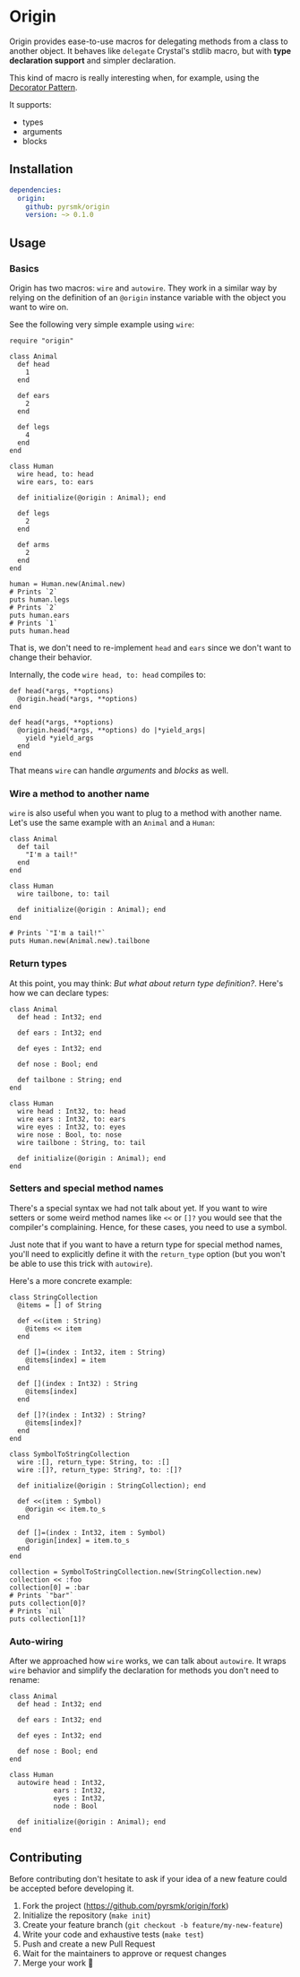# Origin

Origin provides ease-to-use macros for delegating methods from a class to another object. It behaves like `delegate` Crystal's stdlib macro, but with **type declaration support** and simpler declaration.

This kind of macro is really interesting when, for example, using the [Decorator Pattern](https://en.wikipedia.org/wiki/Decorator_pattern).

It supports:

- types
- arguments
- blocks

## Installation

```yaml
dependencies:
  origin:
    github: pyrsmk/origin
    version: ~> 0.1.0
```

## Usage

### Basics

Origin has two macros: `wire` and `autowire`. They work in a similar way by relying on the definition of an `@origin` instance variable with the object you want to wire on.

See the following very simple example using `wire`:

```crystal
require "origin"

class Animal
  def head
    1
  end

  def ears
    2
  end

  def legs
    4
  end
end

class Human
  wire head, to: head
  wire ears, to: ears

  def initialize(@origin : Animal); end

  def legs
    2
  end

  def arms
    2
  end
end

human = Human.new(Animal.new)
# Prints `2`
puts human.legs
# Prints `2`
puts human.ears
# Prints `1`
puts human.head
```

That is, we don't need to re-implement `head` and `ears` since we don't want to change their behavior.

Internally, the code `wire head, to: head` compiles to:

```crystal
def head(*args, **options)
  @origin.head(*args, **options)
end

def head(*args, **options)
  @origin.head(*args, **options) do |*yield_args|
    yield *yield_args
  end
end
```

That means `wire` can handle *arguments* and *blocks* as well.

### Wire a method to another name

`wire` is also useful when you want to plug to a method with another name. Let's use the same example with an `Animal` and a `Human`:

```crystal
class Animal
  def tail
    "I'm a tail!"
  end
end

class Human
  wire tailbone, to: tail

  def initialize(@origin : Animal); end
end

# Prints `"I'm a tail!"`
puts Human.new(Animal.new).tailbone
```

### Return types

At this point, you may think: *But what about return type definition?*. Here's how we can declare types:

```crystal
class Animal
  def head : Int32; end

  def ears : Int32; end

  def eyes : Int32; end

  def nose : Bool; end

  def tailbone : String; end
end

class Human
  wire head : Int32, to: head
  wire ears : Int32, to: ears
  wire eyes : Int32, to: eyes
  wire nose : Bool, to: nose
  wire tailbone : String, to: tail

  def initialize(@origin : Animal); end
end
```

### Setters and special method names

There's a special syntax we had not talk about yet. If you want to wire setters or some weird method names like `<<` or `[]?` you would see that the compiler's complaining. Hence, for these cases, you need to use a symbol.

Just note that if you want to have a return type for special method names, you'll need to explicitly define it with the `return_type` option (but you won't be able to use this trick with `autowire`).

Here's a more concrete example:

```crystal
class StringCollection
  @items = [] of String

  def <<(item : String)
    @items << item
  end

  def []=(index : Int32, item : String)
    @items[index] = item
  end

  def [](index : Int32) : String
    @items[index]
  end

  def []?(index : Int32) : String?
    @items[index]?
  end
end

class SymbolToStringCollection
  wire :[], return_type: String, to: :[]
  wire :[]?, return_type: String?, to: :[]?

  def initialize(@origin : StringCollection); end

  def <<(item : Symbol)
    @origin << item.to_s
  end

  def []=(index : Int32, item : Symbol)
    @origin[index] = item.to_s
  end
end

collection = SymbolToStringCollection.new(StringCollection.new)
collection << :foo
collection[0] = :bar
# Prints `"bar"`
puts collection[0]?
# Prints `nil`
puts collection[1]?
```

### Auto-wiring

After we approached how `wire` works, we can talk about `autowire`. It wraps `wire` behavior and simplify the declaration for methods you don't need to rename:

```crystal
class Animal
  def head : Int32; end

  def ears : Int32; end

  def eyes : Int32; end

  def nose : Bool; end
end

class Human
  autowire head : Int32,
           ears : Int32,
           eyes : Int32,
           node : Bool

  def initialize(@origin : Animal); end
end
```

## Contributing

Before contributing don't hesitate to ask if your idea of a new feature could be accepted before developing it.

1. Fork the project (<https://github.com/pyrsmk/origin/fork>)
2. Initialize the repository (`make init`)
3. Create your feature branch (`git checkout -b feature/my-new-feature`)
4. Write your code and exhaustive tests (`make test`)
5. Push and create a new Pull Request
6. Wait for the maintainers to approve or request changes
7. Merge your work 🎉️
